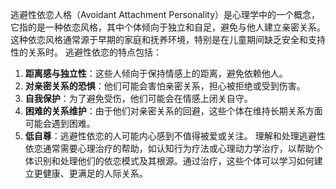 逃避性依恋人格（Avoidant Attachment Personality）是心理学中的一个概念，它指的是一种依恋风格，其中个体倾向于独立和自足，避免与他人建立亲密关系。这种依恋风格通常源于早期的家庭和抚养环境，特别是在儿童期间缺乏安全和支持性的关系时。
逃避性依恋的特点包括：
1. **距离感与独立性**：这些人倾向于保持情感上的距离，避免依赖他人。
2. **对亲密关系的恐惧**：他们可能会害怕亲密关系，担心被拒绝或受到伤害。
3. **自我保护**：为了避免受伤，他们可能会在情感上闭关自守。
4. **困难的关系维护**：由于他们对亲密关系的回避，这些个体在维持长期关系方面可能会遇到困难。
5. **低自尊**：逃避性依恋的人可能内心感到不值得被爱或关注。
理解和处理逃避性依恋通常需要心理治疗的帮助，如认知行为疗法或心理动力学治疗，以帮助个体识别和处理他们的依恋模式及其根源。通过治疗，这些个体可以学习如何建立更健康、更满足的人际关系。